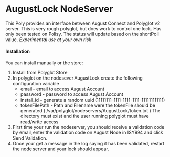 # AugustLock NodeServer

This Poly provides an interface between August Connect and Polyglot v2 server. This is very rough polyglot, but does work to control one lock. Has only been tested on Polisy. The status will update based on the shortPoll value.
*Experimental use at your own risk*

#### Installation

You can install manually or the store:

1. Install from Polyglot Store
2. In polyglot on the nodesever AugustLock create the following configuration variable
   - email - email to access August Account
   - password - password to access August Account
   - install_id - generate a random uuid (11111111-1111-1111-1111-111111111111)
   - tokenFilePath - Path and Filename were the tokenFile should be generated ( /var/polyglot/nodeservers/AugustLock/token.txt )
                     The directory must exist and the user running polyglot must have read/write access
3. First time your run the nodeserver, you should receive a validation code by email, enter the validation code on August Node in ISY994 and click Send Validation. 
4. Once your get a message in the log saying it has been validated, restart the node server and your lock should appear.
